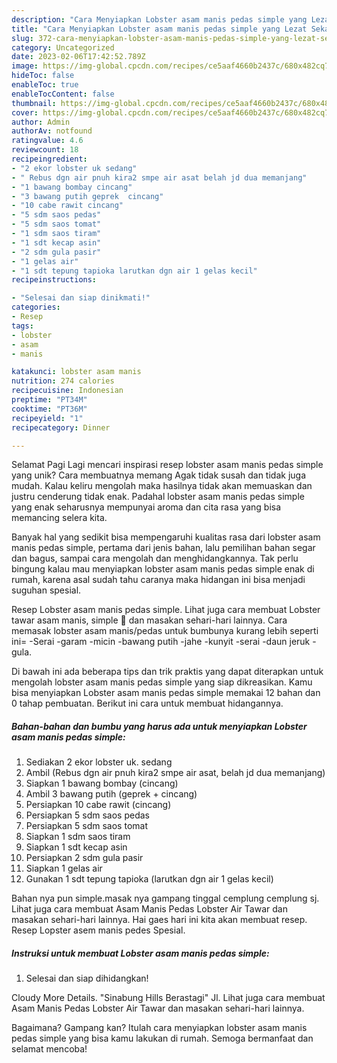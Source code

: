 ```yaml
---
description: "Cara Menyiapkan Lobster asam manis pedas simple yang Lezat Sekali"
title: "Cara Menyiapkan Lobster asam manis pedas simple yang Lezat Sekali"
slug: 372-cara-menyiapkan-lobster-asam-manis-pedas-simple-yang-lezat-sekali
category: Uncategorized
date: 2023-02-06T17:42:52.789Z
image: https://img-global.cpcdn.com/recipes/ce5aaf4660b2437c/680x482cq70/lobster-asam-manis-pedas-simple-foto-resep-utama.jpg
hideToc: false
enableToc: true
enableTocContent: false
thumbnail: https://img-global.cpcdn.com/recipes/ce5aaf4660b2437c/680x482cq70/lobster-asam-manis-pedas-simple-foto-resep-utama.jpg
cover: https://img-global.cpcdn.com/recipes/ce5aaf4660b2437c/680x482cq70/lobster-asam-manis-pedas-simple-foto-resep-utama.jpg
author: Admin
authorAv: notfound
ratingvalue: 4.6
reviewcount: 18
recipeingredient:
- "2 ekor lobster uk sedang"
- " Rebus dgn air pnuh kira2 smpe air asat belah jd dua memanjang"
- "1 bawang bombay cincang"
- "3 bawang putih geprek  cincang"
- "10 cabe rawit cincang"
- "5 sdm saos pedas"
- "5 sdm saos tomat"
- "1 sdm saos tiram"
- "1 sdt kecap asin"
- "2 sdm gula pasir"
- "1 gelas air"
- "1 sdt tepung tapioka larutkan dgn air 1 gelas kecil"
recipeinstructions:

- "Selesai dan siap dinikmati!"
categories:
- Resep
tags:
- lobster
- asam
- manis

katakunci: lobster asam manis 
nutrition: 274 calories
recipecuisine: Indonesian
preptime: "PT34M"
cooktime: "PT36M"
recipeyield: "1"
recipecategory: Dinner

---
```



Selamat Pagi Lagi mencari inspirasi resep lobster asam manis pedas simple yang unik? Cara membuatnya memang Agak tidak susah dan tidak juga mudah. Kalau keliru mengolah maka hasilnya tidak akan memuaskan dan justru cenderung tidak enak. Padahal lobster asam manis pedas simple yang enak seharusnya mempunyai aroma dan cita rasa yang bisa memancing selera kita.


Banyak hal yang sedikit bisa mempengaruhi kualitas rasa dari lobster asam manis pedas simple, pertama dari jenis bahan, lalu pemilihan bahan segar dan bagus, sampai cara mengolah dan menghidangkannya. Tak perlu bingung kalau mau menyiapkan lobster asam manis pedas simple enak di rumah, karena asal sudah tahu caranya maka hidangan ini bisa menjadi suguhan spesial.

Resep Lobster asam manis pedas simple. Lihat juga cara membuat Lobster tawar asam manis, simple 🤤 dan masakan sehari-hari lainnya. Cara memasak lobster asam manis/pedas untuk bumbunya kurang lebih seperti ini= -Serai -garam -micin -bawang putih -jahe -kunyit -serai -daun jeruk -gula.


Di bawah ini ada beberapa tips dan trik praktis yang dapat diterapkan untuk mengolah lobster asam manis pedas simple yang siap dikreasikan. Kamu bisa menyiapkan Lobster asam manis pedas simple memakai 12 bahan dan 0 tahap pembuatan. Berikut ini cara untuk membuat hidangannya.

<!--inarticleads1-->

##### Bahan-bahan dan bumbu yang harus ada untuk menyiapkan Lobster asam manis pedas simple:

1. Sediakan 2 ekor lobster uk. sedang
1. Ambil  (Rebus dgn air pnuh kira2 smpe air asat, belah jd dua memanjang)
1. Siapkan 1 bawang bombay (cincang)
1. Ambil 3 bawang putih (geprek + cincang)
1. Persiapkan 10 cabe rawit (cincang)
1. Persiapkan 5 sdm saos pedas
1. Persiapkan 5 sdm saos tomat
1. Siapkan 1 sdm saos tiram
1. Siapkan 1 sdt kecap asin
1. Persiapkan 2 sdm gula pasir
1. Siapkan 1 gelas air
1. Gunakan 1 sdt tepung tapioka (larutkan dgn air 1 gelas kecil)


Bahan nya pun simple.masak nya gampang tinggal cemplung cemplung sj. Lihat juga cara membuat Asam Manis Pedas Lobster Air Tawar dan masakan sehari-hari lainnya. Hai gaes hari ini kita akan membuat resep. Resep Lopster asem manis pedes Spesial. 

<!--inarticleads2-->

##### Instruksi untuk membuat Lobster asam manis pedas simple:


1. Selesai dan siap dihidangkan!

Cloudy More Details. &#34;Sinabung Hills Berastagi&#34; Jl. Lihat juga cara membuat Asam Manis Pedas Lobster Air Tawar dan masakan sehari-hari lainnya. 

Bagaimana? Gampang kan? Itulah cara menyiapkan lobster asam manis pedas simple yang bisa kamu lakukan di rumah. Semoga bermanfaat dan selamat mencoba!
